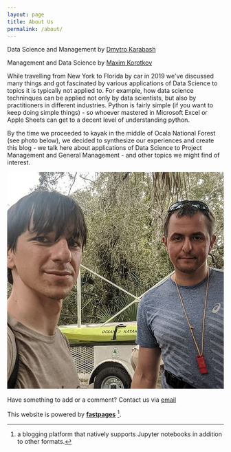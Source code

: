 ```yaml
---
layout: page
title: About Us
permalink: /about/
---
```


Data Science and Management by <a href="https://www.linkedin.com/in/dmytrokarabash/">Dmytro Karabash</a>

Management and Data Science by <a href="http://maximk.com">Maxim Korotkov</a>

While travelling from New York to Florida by car in 2019 we've discussed many things 
and got fascinated by various applications of Data Science to topics it is typically not applied to. For example, how data science techninques can be applied 
not only by data scientists, but also by practitioners in different industries. Python is fairly simple (if you want to keep doing simple things) - 
so whoever mastered in Microsoft Excel or Apple Sheets can get to a decent level of understanding python.

By the time we proceeded to kayak in the middle of Ocala National Forest (see photo below), we decided to synthesize our experiences and create this blog - we talk here about
applications of Data Science to Project Management and General Management - and other topics we might find of interest.  

![Florida](https://github.com/h17/fastreport/blob/master/images/FloridaWithCrocodiles.png )


Have something to add or a comment? Contact us via <a href="mailto:yourdatablog@gmail.com">email</a> 

This website is powered by **[fastpages](https://github.com/fastai/fastpages)** [^1].

[^1]:a blogging platform that natively supports Jupyter notebooks in addition to other formats.
